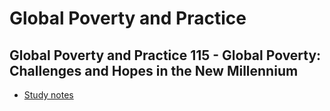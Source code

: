 # Global Poverty and Practice

## Global Poverty and Practice 115 - Global Poverty: Challenges and Hopes in the New Millennium
* [Study notes](./files/gpp/gpp_115_final_prep.docx)
